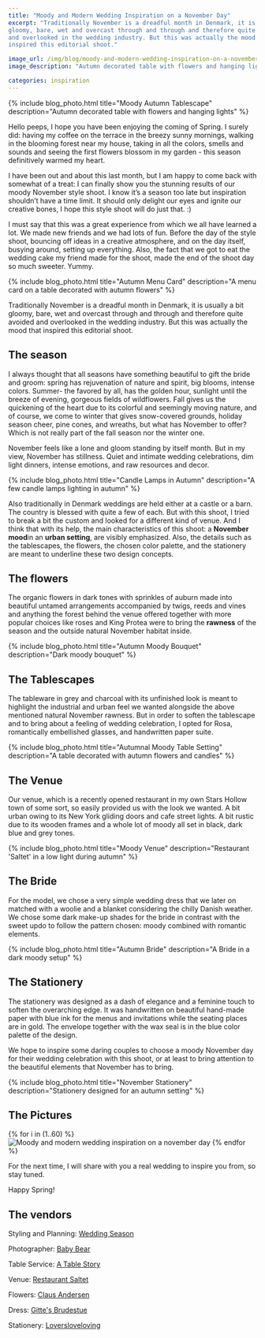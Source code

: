 ```yaml
---
title: "Moody and Modern Wedding Inspiration on a November Day"
excerpt: "Traditionally November is a dreadful month in Denmark, it is usually a bit
gloomy, bare, wet and overcast through and through and therefore quite avoided
and overlooked in the wedding industry. But this was actually the mood that
inspired this editorial shoot."

image_url: /img/blog/moody-and-modern-wedding-inspiration-on-a-november-day.jpg
image_description: "Autumn decorated table with flowers and hanging lights"

categories: inspiration
---
```


{% include blog_photo.html
title="Moody Autumn Tablescape"
description="Autumn decorated table with flowers and hanging lights"
%}

Hello peeps, I hope you have been enjoying the coming of Spring. I surely did:
having my coffee on the terrace in the breezy sunny mornings, walking in the
blooming forest near my house, taking in all the colors, smells and sounds and
seeing the first flowers blossom in my garden - this season definitively warmed
my heart.

I have been out and about this last month, but I am happy to come back with
somewhat of a treat: I can finally show you the stunning results of our moody
November style shoot. I know it’s a season too late but inspiration shouldn’t
have a time limit. It should only delight our eyes and ignite our creative
bones, I hope this style shoot will do just that. :)

I must say that this was a great experience from which we all have learned a
lot. We made new friends and we had lots of fun. Before the day of the style
shoot, bouncing off ideas in a creative atmosphere, and on the day itself,
busying around, setting up everything. Also, the fact that we got to eat the
wedding cake my friend made for the shoot, made the end of the shoot day so much
sweeter. Yummy.

{% include blog_photo.html
title="Autumn Menu Card"
description="A menu card on a table decorated with autumn flowers"
%}

Traditionally November is a dreadful month in Denmark, it is usually a bit
gloomy, bare, wet and overcast through and through and therefore quite avoided
and overlooked in the wedding industry. But this was actually the mood that
inspired this editorial shoot.

## The season

I always thought that all seasons have something beautiful to gift the bride and
groom: spring has rejuvenation of nature and spirit, big blooms, intense colors.
Summer- the favored by all, has the golden hour, sunlight until the breeze of
evening,  gorgeous fields of wildflowers. Fall gives us the quickening of the
heart due to its colorful and seemingly moving nature, and of course, we come to
winter that gives snow-covered grounds, holiday season cheer, pine cones, and
wreaths, but what has November to offer? Which is not really part of the fall
season nor the winter one.

November feels like a lone and gloom standing by itself month.  But in my view,
November has stillness. Quiet and intimate wedding celebrations, dim light
dinners, intense emotions, and raw resources and decor.

{% include blog_photo.html
title="Candle Lamps in Autumn"
description="A few candle lamps lighting in autumn"
%}

Also traditionally in Denmark weddings are held either at a castle or a barn.
The country is blessed with quite a few of each.  But with this shoot, I tried
to break a bit the custom and looked for a different kind of venue. And I think
that with its help, the main characteristics of this shoot: a **November
mood**in an **urban setting**, are visibly emphasized.  Also, the details such
as the tablescapes, the flowers, the chosen color palette, and the stationery
are meant to underline these two design concepts.

## The flowers

The organic flowers in dark tones with sprinkles of auburn made into beautiful
untamed arrangements accompanied by twigs, reeds and vines and anything the
forest behind the venue offered together with more popular choices like roses
and King Protea were to bring the **rawness** of the season and the outside
natural November habitat inside.

{% include blog_photo.html
title="Autumn Moody Bouquet"
description="Dark moody bouquet"
%}

## The Tablescapes

The tableware in grey and charcoal with its unfinished look is meant to
highlight the industrial and urban feel we wanted alongside the above mentioned
natural November rawness. But in order to soften the tablescape and to bring
about a feeling of wedding celebration, I opted for Rosa, romantically
embellished glasses, and handwritten paper suite.

{% include blog_photo.html
title="Autumnal Moody Table Setting"
description="A table decorated with autumn flowers and candles"
%}

## The Venue

Our venue, which is a recently opened restaurant in my own Stars Hollow town of
some sort, so easily provided us with the look we wanted. A bit urban owing to
its New York gliding doors and cafe street lights. A bit rustic due to its
wooden frames and a whole lot of moody all set in black, dark blue and grey
tones.

{% include blog_photo.html
title="Moody Venue"
description="Restaurant 'Saltet' in a low light during autumn"
%}

## The Bride

For the model, we chose a very simple wedding dress that we later on matched
with a woolie and a blanket considering the chilly Danish weather.  We chose
some dark make-up shades for the bride in contrast with the sweet updo to follow
the pattern chosen: moody combined with romantic elements.

{% include blog_photo.html
title="Autumn Bride"
description="A Bride in a dark moody setup"
%}

## The Stationery

The stationery was designed as a dash of elegance and a feminine touch to soften
the overarching edge.  It was handwritten on beautiful hand-made paper with blue
ink for the menus and invitations while the seating places are in gold. The
envelope together with the wax seal is in the blue color palette of the design.

We hope to inspire some daring couples to choose a moody November day for their
wedding celebration with this shoot, or at least to bring attention to the
beautiful elements that November has to bring.

{% include blog_photo.html
title="November Stationery"
description="Stationery designed for an autumn setting"
%}

## The Pictures

<div class="row center-xs">
    <div class="col-xs-12">
        <div class="photos">
        {% for i in (1..60) %}
            <img src="/img/blog/moody-and-modern-wedding-inspiration-on-a-november-day/moody-and-modern-wedding-inspiration-on-a-november-day-{{i}}.jpg"
            title="Moody and modern wedding inspiration on a november day" alt="Moody and modern wedding inspiration on a november day"/>
        {% endfor %}
        </div>
    </div>
</div>

For the next time, I will share with you a real wedding to inspire you from, so
stay tuned.

Happy Spring!

## The vendors

Styling and Planning: [Wedding Season](https://weddingseason.events/)

Photographer: [Baby Bear](http://babybear.dk/)

Table Service: [A Table Story](https://atablestory.dk/)

Venue: [Restaurant Saltet](http://restaurant-saltet.com/)

Flowers: [Claus Andersen]( https://claus-andersen.wixsite.com/lartdesfleur)

Dress: [Gitte's Brudestue](http://www.gittesbrudestue.dk/)

Stationery: [Loversloveloving](https://www.loversloveloving.com/shop/)
